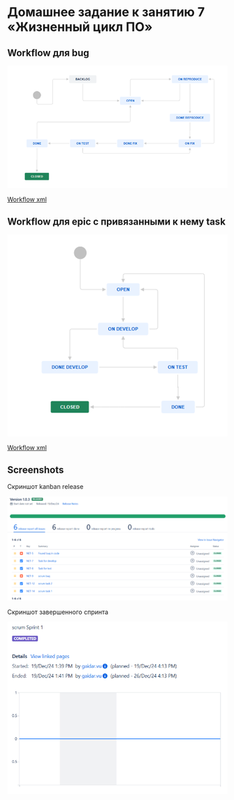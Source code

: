 # Домашнее задание к занятию 7 «Жизненный цикл ПО»

## Workflow для bug

![alt text](jira2.png)

[Workflow xml](<Software Simplified Workflow for Project NET.xml>)

## Workflow для epic с привязанными к нему task

![alt text](jira1.png)

[Workflow xml](<Workflow for others.xml>)

## Screenshots

Скриншот kanban release

![alt text](kanban-report.png)

Скриншот завершенного спринта

![alt text](<sprint end.png>)